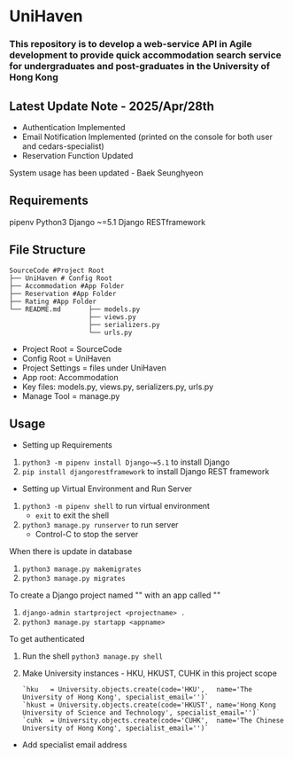 # UniHaven

### This repository is to develop a web-service API in Agile development to provide quick accommodation search service for undergraduates and post-graduates in the University of Hong Kong

## Latest Update Note - 2025/Apr/28th

- Authentication Implemented
- Email Notification Implemented (printed on the console for both user and cedars-specialist)
- Reservation Function Updated

System usage has been updated - Baek Seunghyeon

## Requirements

pipenv
Python3
Django ~=5.1
Django RESTframework

## File Structure

    SourceCode #Project Root
    ├── UniHaven # Config Root
    ├── Accommodation #App Folder
    ├── Reservation #App Folder
    ├── Rating #App Folder
    └── README.md       ├── models.py
                        ├── views.py
                        ├── serializers.py
                        └── urls.py

- Project Root = SourceCode
- Config Root = UniHaven
- Project Settings = files under UniHaven
- App root: Accommodation
- Key files: models.py, views.py, serializers.py, urls.py
- Manage Tool = manage.py

## Usage

- Setting up Requirements

1. `python3 -m pipenv install Django~=5.1` to install Django
2. `pip install djangorestframework` to install Django REST framework

- Setting up Virtual Environment and Run Server

1. `python3 -m pipenv shell` to run virtual environment
   - `exit` to exit the shell
2. `python3 manage.py runserver` to run server
   - Control-C to stop the server

When there is update in database

1. `python3 manage.py makemigrates`
2. `python3 manage.py migrates`

To create a Django project named "<projectname>" with an app called "<appname>"

1. `django-admin startproject <projectname> . `
2. `python3 manage.py startapp <appname>`

To get authenticated

1.  Run the shell `python3 manage.py shell`
2.  Make University instances - HKU, HKUST, CUHK in this project scope

        `hku   = University.objects.create(code='HKU',   name='The University of Hong Kong', specialist_email='')`
        `hkust = University.objects.create(code='HKUST', name='Hong Kong University of Science and Technology', specialist_email='')`
        `cuhk  = University.objects.create(code='CUHK',  name='The Chinese University of Hong Kong', specialist_email='')`

- Add specialist email address
